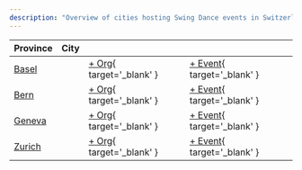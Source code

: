 ```yaml
---
description: "Overview of cities hosting Swing Dance events in Switzerland."
---
```


| Province | City | | |
| --- | --- | --- | --- |
| [Basel](by_city.md#basel) | | [+ Org](https://github.com/swingdance/orgs/issues/new?assignees=&labels=add+org&projects=&template=02-add_entity.yml&title=%5Bde_CH%5D%20%3CName%3E&region=de_CH&province=Basel&city=Basel){ target='_blank' } | [+ Event](https://github.com/swingdance/events/issues/new?assignees=&labels=add+event&projects=&template=02-add_entity.yml&title=%5B2024%2Fde_CH%5D%20%3CName%3E&region=de_CH&province=Basel&city=Basel&org_id=&date_starts=2024-&date_ends=2024-){ target='_blank' } |
| [Bern](by_city.md#bern) | | [+ Org](https://github.com/swingdance/orgs/issues/new?assignees=&labels=add+org&projects=&template=02-add_entity.yml&title=%5Bde_CH%5D%20%3CName%3E&region=de_CH&province=Bern&city=Bern){ target='_blank' } | [+ Event](https://github.com/swingdance/events/issues/new?assignees=&labels=add+event&projects=&template=02-add_entity.yml&title=%5B2024%2Fde_CH%5D%20%3CName%3E&region=de_CH&province=Bern&city=Bern&org_id=&date_starts=2024-&date_ends=2024-){ target='_blank' } |
| [Geneva](by_city.md#geneva) | | [+ Org](https://github.com/swingdance/orgs/issues/new?assignees=&labels=add+org&projects=&template=02-add_entity.yml&title=%5Bde_CH%5D%20%3CName%3E&region=de_CH&province=Geneva&city=Geneva){ target='_blank' } | [+ Event](https://github.com/swingdance/events/issues/new?assignees=&labels=add+event&projects=&template=02-add_entity.yml&title=%5B2024%2Fde_CH%5D%20%3CName%3E&region=de_CH&province=Geneva&city=Geneva&org_id=&date_starts=2024-&date_ends=2024-){ target='_blank' } |
| [Zurich](by_city.md#zurich) | | [+ Org](https://github.com/swingdance/orgs/issues/new?assignees=&labels=add+org&projects=&template=02-add_entity.yml&title=%5Bde_CH%5D%20%3CName%3E&region=de_CH&province=Zurich&city=Zurich){ target='_blank' } | [+ Event](https://github.com/swingdance/events/issues/new?assignees=&labels=add+event&projects=&template=02-add_entity.yml&title=%5B2024%2Fde_CH%5D%20%3CName%3E&region=de_CH&province=Zurich&city=Zurich&org_id=&date_starts=2024-&date_ends=2024-){ target='_blank' } |
